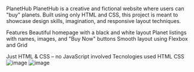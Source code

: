 PlanetHub
PlanetHub is a creative and fictional website where users can "buy" planets. Built using only HTML and CSS, this project is meant to showcase design skills, imagination, and responsive layout techniques.

Features
Beautiful homepage with a black and white layout
Planet listings with names, images, and "Buy Now" buttons
Smooth layout using Flexbox and Grid

Just HTML & CSS – no JavaScript involved
Tecnologies used
HTML
CSS
![image](https://github.com/user-attachments/assets/6a3a9a8e-594b-4b59-9b3c-1a7ae35f2c2f)
![image](https://github.com/user-attachments/assets/5bf0ef21-1388-470f-ace2-0ee7594eab21)


